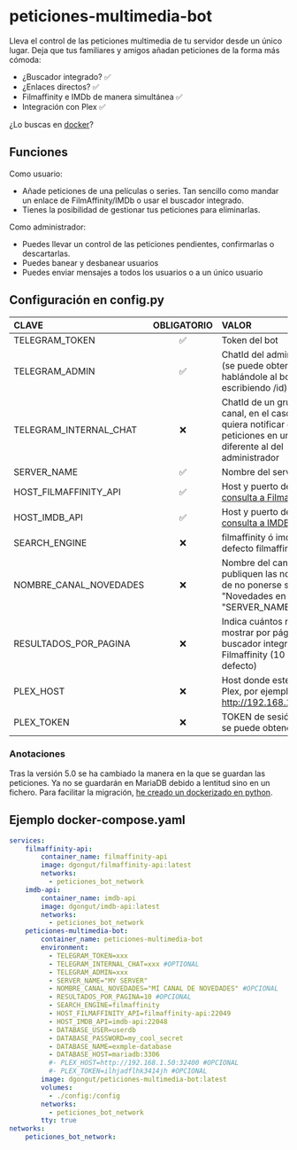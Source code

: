# peticiones-multimedia-bot

Lleva el control de las peticiones multimedia de tu servidor desde un único lugar.
Deja que tus familiares y amigos añadan peticiones de la forma más cómoda:
 - ¿Buscador integrado? ✅
 - ¿Enlaces directos? ✅
 - Filmaffinity e IMDb de manera simultánea ✅
 - Integración con Plex ✅

¿Lo buscas en [docker](https://hub.docker.com/r/dgongut/peticiones-multimedia-bot)?

## Funciones

Como usuario:
 - Añade peticiones de una películas o series. Tan sencillo como mandar un enlace de FilmAffinity/IMDb o usar el buscador integrado.
 - Tienes la posibilidad de gestionar tus peticiones para eliminarlas.

Como administrador:
 - Puedes llevar un control de las peticiones pendientes, confirmarlas o descartarlas.
 - Puedes banear y desbanear usuarios
 - Puedes enviar mensajes a todos los usuarios o a un único usuario

## Configuración en config.py
                    
| CLAVE  | OBLIGATORIO | VALOR |
|:------------- |:---------------:| :-------------|
|TELEGRAM_TOKEN |✅| Token del bot |
|TELEGRAM_ADMIN |✅| ChatId del administrador (se puede obtener hablándole al bot Rose escribiendo /id) | 
|TELEGRAM_INTERNAL_CHAT |❌| ChatId de un grupo o canal, en el caso de que se quiera notificar de nuevas peticiones en un chat diferente al del administrador |
|SERVER_NAME |✅| Nombre del servidor |
|HOST_FILMAFFINITY_API |✅| Host y puerto de la [API de consulta a Filmaffinity](https://github.com/dgongut/filmaffinity-api) |
|HOST_IMDB_API |✅| Host y puerto de la [API de consulta a IMDB](https://github.com/dgongut/imdb-api) |
|SEARCH_ENGINE |❌| filmaffinity ó imdb (por defecto filmaffinity) |
|NOMBRE_CANAL_NOVEDADES |❌| Nombre del canal donde se publiquen las novedades, de no ponerse será "Novedades en "SERVER_NAME"" |
|RESULTADOS_POR_PAGINA |❌| Indica cuántos resultados mostrar por página en el buscador integrado de Filmaffinity (10 por defecto) |
|PLEX_HOST |❌| Host donde este instalado Plex, por ejemplo http://192.168.1.50:32400 |
|PLEX_TOKEN |❌| TOKEN de sesión de Plex, se puede obtener [así](https://support.plex.tv/articles/204059436-finding-an-authentication-token-x-plex-token/)|

### Anotaciones
Tras la versión 5.0 se ha cambiado la manera en la que se guardan las peticiones. Ya no se guardarán en MariaDB debido a lentitud sino en un fichero. Para facilitar la migración, [he creado un dockerizado en python](https://github.com/dgongut/migracion-peticiones-bot-v3).

## Ejemplo docker-compose.yaml
```yaml
services:
    filmaffinity-api:
        container_name: filmaffinity-api
        image: dgongut/filmaffinity-api:latest
        networks:
          - peticiones_bot_network
    imdb-api:
        container_name: imdb-api
        image: dgongut/imdb-api:latest
        networks:
          - peticiones_bot_network
    peticiones-multimedia-bot:
        container_name: peticiones-multimedia-bot
        environment:
          - TELEGRAM_TOKEN=xxx
          - TELEGRAM_INTERNAL_CHAT=xxx #OPTIONAL
          - TELEGRAM_ADMIN=xxx
          - SERVER_NAME="MY SERVER"
          - NOMBRE_CANAL_NOVEDADES="MI CANAL DE NOVEDADES" #OPCIONAL
          - RESULTADOS_POR_PAGINA=10 #OPCIONAL
          - SEARCH_ENGINE=filmaffinity
          - HOST_FILMAFFINITY_API=filmaffinity-api:22049
          - HOST_IMDB_API=imdb-api:22048
          - DATABASE_USER=userdb
          - DATABASE_PASSWORD=my_cool_secret
          - DATABASE_NAME=exmple-database
          - DATABASE_HOST=mariadb:3306
          #- PLEX_HOST=http://192.168.1.50:32400 #OPCIONAL
          #- PLEX_TOKEN=ilhjadflhk3414jh #OPCIONAL
        image: dgongut/peticiones-multimedia-bot:latest
        volumes:
          - ./config:/config
        networks:
          - peticiones_bot_network
        tty: true
networks:
    peticiones_bot_network:
```